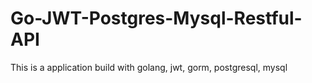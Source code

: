 # Go-JWT-Postgres-Mysql-Restful-API
This is a application build with golang, jwt, gorm, postgresql, mysql
